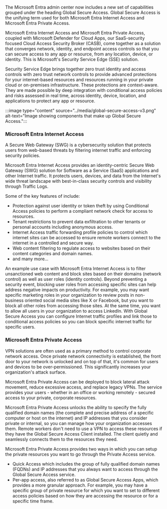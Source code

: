 
The Microsoft Entra admin center now includes a new set of capabilities grouped under the heading Global Secure Access. Global Secure Access is the unifying term used for both Microsoft Entra Internet Access and Microsoft Entra Private Access. 

Microsoft Entra Internet Access and Microsoft Entra Private Access, coupled with Microsoft Defender for Cloud Apps, our SaaS-security focused Cloud Access Security Broker (CASB), come together as a solution that converges network, identity, and endpoint access controls so that you can secure access to any app or resource, from any location, device, or identity.  This is Microsoft's Security Service Edge (SSE) solution.

Security Service Edge brings together zero trust identity and access controls with zero trust network controls to provide advanced protections for your internet-based resources and resources running in your private cloud or on-premises infrastructure. These protections are context-aware.  They are made possible by deep integration with conditional access policies and risks assessed in real time, across identity, device, location, and applications to protect any app or resource.

:::image type="content" source="../media/global-secure-access-v3.png" alt-text="Image showing components that make up Global Secure Access.":::

### Microsoft Entra Internet Access

A Secure Web Gateway (SWG) is a cybersecurity solution that protects users from web-based threats by filtering internet traffic and enforcing security policies.

Microsoft Entra Internet Access provides an identity-centric Secure Web Gateway (SWG) solution for Software as a Service (SaaS) applications and other Internet traffic. It protects users, devices, and data from the Internet's wide threat landscape with best-in-class security controls and visibility through Traffic Logs.

Some of the key features of include:

- Protection against user identity or token theft by using Conditional Access policies to perform a compliant network check for access to resources.
- Tenant restrictions to prevent data exfiltration to other tenants or personal accounts including anonymous access.
- Internet Access traffic forwarding profile policies to control which internet sites can be accessed to ensure remote workers connect to the internet in a controlled and secure way.
- Web content filtering to regulate access to websites based on their content categories and domain names.
- and many more...

An example use case with Microsoft Entra Internet Access is to filter unsanctioned web content and block sites based on their domains (network control) as well as user roles (identity controls). Beyond preventing a security event, blocking user roles from accessing specific sites can help address negative impacts on productivity. For example, you may want specific marketing roles in your organization to review posts in non-business oriented social media sites like X or Facebook, but you want to block all other roles from accessing those sites. At the same time, you want to allow all users in your organization to access LinkedIn.  With Global Secure Access you can configure Internet traffic profiles and link those to conditional access policies so you can block specific internet traffic for specific users.

### Microsoft Entra Private Access

VPN solutions are often used as a primary method to control corporate network access.  Once private network connectivity is established, the front door to your network is unlocked and on top of that, it's common for users and devices to be over-permissioned. This significantly increases your organization's attack surface.

Microsoft Entra Private Access can be deployed to block lateral attack movement, reduce excessive access, and replace legacy VPNs.  The service provides your users - whether in an office or working remotely - secured access to your private, corporate resources.

Microsoft Entra Private Access unlocks the ability to specify the fully qualified domain names (the complete and precise address of a specific computer or host on the internet) and IP addresses that you consider private or internal, so you can manage how your organization accesses them. Remote workers don't need to use a VPN to access these resources if they have the Global Secure Access Client installed. The client quietly and seamlessly connects them to the resources they need.

Microsoft Entra Private Access provides two ways in which you can setup the private resources you want to go through the Private Access service.

- Quick Access which includes the group of fully qualified domain names (FQDNs) and IP addresses that you always want to access through the Global Secure Access service.
- Per-app access, also referred to as Global Secure Access Apps, which provides a more granular approach. For example, you may have a specific group of private resource for which you want to set to different access policies based on how they are accessing the resource or for a specific time frame.


